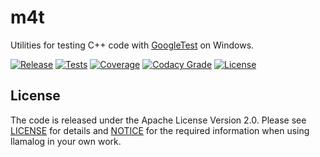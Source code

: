 # m4t
Utilities for testing C++ code with [GoogleTest](https://github.com/google/googletest) on Windows.

[![Release](https://img.shields.io/github/v/tag/mbeckh/m4t?label=Release&style=flat-square)](https://github.com/mbeckh/m4t/releases/)
[![Tests](https://img.shields.io/github/workflow/status/mbeckh/m4t/build/master?label=Tests&logo=GitHub&style=flat-square)](https://github.com/mbeckh/m4t/actions)
[![Coverage](https://img.shields.io/codecov/c/gh/mbeckh/m4t/master?label=Coverage&logo=codecov&style=flat-square)](https://codecov.io/gh/mbeckh/m4t)
[![Codacy Grade](https://img.shields.io/codacy/grade/caec1992ae8d41f28ccdc402f5766749?label=Code%20Quality&logo=codacy&style=flat-square)](https://www.codacy.com/gh/mbeckh/m4t/dashboard?utm_source=github.com&amp;utm_medium=referral&amp;utm_content=mbeckh/m4t&amp;utm_campaign=Badge_Grade)
[![License](https://img.shields.io/github/license/mbeckh/m4t?label=License&style=flat-square)](https://github.com/mbeckh/m4t/blob/master/LICENSE)

## License
The code is released under the Apache License Version 2.0. Please see [LICENSE](LICENSE) for details and
[NOTICE](NOTICE) for the required information when using llamalog in your own work.
